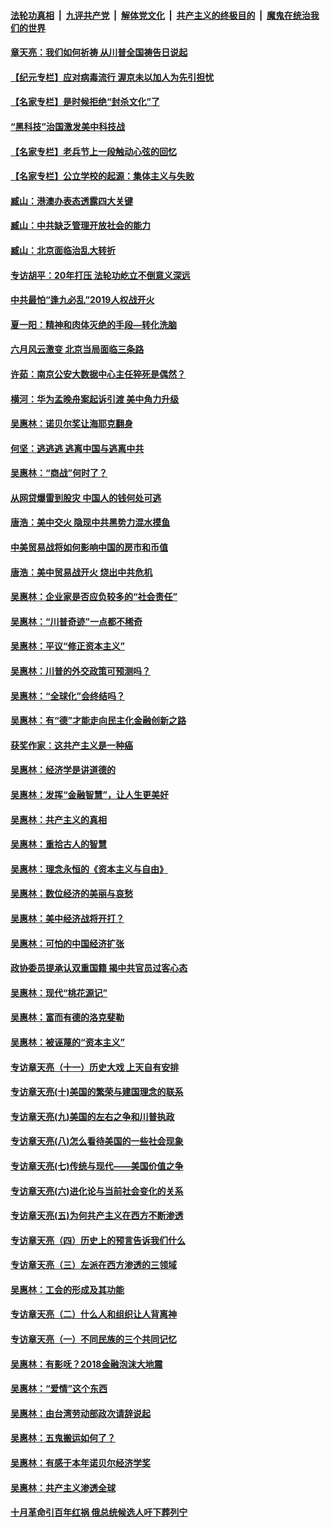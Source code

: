 ####  [法轮功真相](../../../../basic/blob/master/README.md?t=06210331) &nbsp;|&nbsp; [九评共产党](../../../../9ping.md/blob/master/README.md?t=06210331) &nbsp;|&nbsp; [解体党文化](../../../../jtdwh.md/blob/master/README.md?t=06210331)  &nbsp;|&nbsp; [共产主义的终极目的](../../../../gczydzjmd.md/blob/master/README.md?t=06210331) &nbsp;|&nbsp; [魔鬼在统治我们的世界](../../../../mgztzwmdsj.md/blob/master/README.md?t=06210331) 

#### [章天亮：我们如何祈祷 从川普全国祷告日说起](../pages/nsc423/n11944627.md?t=06210331) 

#### [【纪元专栏】应对病毒流行 渥京未以加人为先引担忧](../pages/nsc423/n11875714.md?t=06210331) 

#### [【名家专栏】是时候拒绝“封杀文化”了](../pages/nsc423/n11814093.md?t=06210331) 

#### [“黑科技”治国激发美中科技战](../pages/nsc423/n11638056.md?t=06210331) 

#### [【名家专栏】老兵节上一段触动心弦的回忆](../pages/nsc423/n11646016.md?t=06210331) 

#### [【名家专栏】公立学校的起源：集体主义与失败](../pages/nsc423/n11601833.md?t=06210331) 

#### [臧山：港澳办表态透露四大关键](../pages/nsc423/n11421628.md?t=06210331) 

#### [臧山：中共缺乏管理开放社会的能力](../pages/nsc423/n11407457.md?t=06210331) 

#### [臧山：北京面临治乱大转折](../pages/nsc423/n11406895.md?t=06210331) 

#### [专访胡平：20年打压 法轮功屹立不倒意义深远](../pages/nsc423/n11398800.md?t=06210331) 

#### [中共最怕“逢九必乱”2019人权战开火](../pages/nsc423/n11385248.md?t=06210331) 

#### [夏一阳：精神和肉体灭绝的手段—转化洗脑](../pages/nsc423/n11368250.md?t=06210331) 

#### [六月风云激变 北京当局面临三条路](../pages/nsc423/n11313668.md?t=06210331) 

#### [许茹：南京公安大数据中心主任猝死是偶然？](../pages/nsc423/n11064744.md?t=06210331) 

#### [横河：华为孟晚舟案起诉引渡 美中角力升级](../pages/nsc423/n11027230.md?t=06210331) 

#### [吴惠林：诺贝尔奖让海耶克翻身](../pages/nsc423/n10890049.md?t=06210331) 

#### [何坚：逃逃逃 逃离中国与逃离中共](../pages/nsc423/n10592891.md?t=06210331) 

#### [吴惠林：“商战”何时了？](../pages/nsc423/n10573558.md?t=06210331) 

#### [从网贷爆雷到股灾 中国人的钱何处可逃](../pages/nsc423/n10572800.md?t=06210331) 

#### [唐浩：美中交火 隐现中共黑势力混水摸鱼](../pages/nsc423/n10544040.md?t=06210331) 

#### [中美贸易战将如何影响中国的房市和币值](../pages/nsc423/n10543697.md?t=06210331) 

#### [唐浩：美中贸易战开火 烧出中共危机](../pages/nsc423/n10540126.md?t=06210331) 

#### [吴惠林：企业家是否应负较多的“社会责任”](../pages/nsc423/n10535022.md?t=06210331) 

#### [吴惠林：“川普奇迹”一点都不稀奇](../pages/nsc423/n10512808.md?t=06210331) 

#### [吴惠林：平议“修正资本主义”](../pages/nsc423/n10495724.md?t=06210331) 

#### [吴惠林：川普的外交政策可预测吗？](../pages/nsc423/n10462387.md?t=06210331) 

#### [吴惠林：“全球化”会终结吗？](../pages/nsc423/n10452838.md?t=06210331) 

#### [吴惠林：有“德”才能走向民主化金融创新之路](../pages/nsc423/n10432292.md?t=06210331) 

#### [获奖作家：这共产主义是一种癌](../pages/nsc423/n10431541.md?t=06210331) 

#### [吴惠林：经济学是讲道德的](../pages/nsc423/n10398014.md?t=06210331) 

#### [吴惠林：发挥“金融智慧”，让人生更美好](../pages/nsc423/n10375019.md?t=06210331) 

#### [吴惠林：共产主义的真相](../pages/nsc423/n10351394.md?t=06210331) 

#### [吴惠林：重拾古人的智慧](../pages/nsc423/n10337691.md?t=06210331) 

#### [吴惠林：理念永恒的《资本主义与自由》](../pages/nsc423/n10316274.md?t=06210331) 

#### [吴惠林：数位经济的美丽与哀愁](../pages/nsc423/n10292946.md?t=06210331) 

#### [吴惠林：美中经济战将开打？](../pages/nsc423/n10258825.md?t=06210331) 

#### [吴惠林：可怕的中国经济扩张](../pages/nsc423/n10219147.md?t=06210331) 

#### [政协委员提承认双重国籍 揭中共官员过客心态](../pages/nsc423/n10208809.md?t=06210331) 

#### [吴惠林：现代“桃花源记”](../pages/nsc423/n10185234.md?t=06210331) 

#### [吴惠林：富而有德的洛克斐勒](../pages/nsc423/n10142264.md?t=06210331) 

#### [吴惠林：被诬蔑的“资本主义”](../pages/nsc423/n10124816.md?t=06210331) 

#### [专访章天亮（十一）历史大戏 上天自有安排](../pages/nsc423/n10094905.md?t=06210331) 

#### [专访章天亮(十)美国的繁荣与建国理念的联系](../pages/nsc423/n10094899.md?t=06210331) 

#### [专访章天亮(九)美国的左右之争和川普执政](../pages/nsc423/n10094889.md?t=06210331) 

#### [专访章天亮(八)怎么看待美国的一些社会现象](../pages/nsc423/n10094857.md?t=06210331) 

#### [专访章天亮(七)传统与现代——美国价值之争](../pages/nsc423/n10093140.md?t=06210331) 

#### [专访章天亮(六)进化论与当前社会变化的关系](../pages/nsc423/n10092036.md?t=06210331) 

#### [专访章天亮(五)为何共产主义在西方不断渗透](../pages/nsc423/n10083620.md?t=06210331) 

#### [专访章天亮（四）历史上的预言告诉我们什么](../pages/nsc423/n10083606.md?t=06210331) 

#### [专访章天亮（三）左派在西方渗透的三领域](../pages/nsc423/n10081115.md?t=06210331) 

#### [吴惠林：工会的形成及其功能](../pages/nsc423/n10080633.md?t=06210331) 

#### [专访章天亮（二）什么人和组织让人背离神](../pages/nsc423/n10076637.md?t=06210331) 

#### [专访章天亮（一）不同民族的三个共同记忆](../pages/nsc423/n10074188.md?t=06210331) 

#### [吴惠林：有影呒？2018金融泡沫大地震](../pages/nsc423/n10040534.md?t=06210331) 

#### [吴惠林：“爱情”这个东西](../pages/nsc423/n10019423.md?t=06210331) 

#### [吴惠林：由台湾劳动部政次请辞说起](../pages/nsc423/n9979679.md?t=06210331) 

#### [吴惠林：五鬼搬运如何了？](../pages/nsc423/n9925338.md?t=06210331) 

#### [吴惠林：有感于本年诺贝尔经济学奖](../pages/nsc423/n9871883.md?t=06210331) 

#### [吴惠林：共产主义渗透全球](../pages/nsc423/n9812748.md?t=06210331) 

#### [十月革命引百年红祸 俄总统候选人吁下葬列宁](../pages/nsc423/n9810182.md?t=06210331) 

